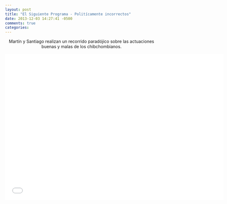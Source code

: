 ```yaml
---
layout: post
title: "El Siguiente Programa - Politícamente incorrectos"
date: 2013-12-03 14:27:41 -0500
comments: true
categories: 
---
```

<div align="center">
Martín y Santiago realizan un recorrido paradójico sobre las actuaciones buenas y malas de los chibchombianos.
<br></br>
<iframe width="720" height="480" src="//www.youtube.com/embed/lFOgZGCE-rg" frameborder="0" allowfullscreen></iframe>
</div>